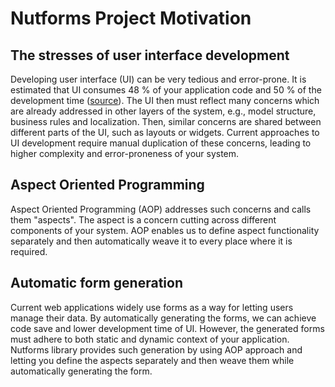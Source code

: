 # Nutforms Project Motivation

## The stresses of user interface development

Developing user interface (UI) can be very tedious and error-prone.
It is estimated that UI consumes 48 % of your
application code and 50 % of the development time ([source](https://www.researchgate.net/profile/Richard_Kennard/publication/220376640_Towards_a_general_purpose_architecture_for_UI_generation/links/0fcfd4fcc4cac48bce000000.pdf)).
The UI then must reflect many concerns which are already
addressed in other layers of the system, e.g., model structure,
business rules and localization. Then, similar concerns
are shared between different parts of the UI, such as layouts
or widgets. Current approaches to UI development require
manual duplication of these concerns, leading to higher
complexity and error-proneness of your system.

## Aspect Oriented Programming

Aspect Oriented Programming (AOP) addresses such
concerns and calls them "aspects". The aspect is a
concern cutting across different components of your
system. AOP enables us to define aspect functionality
separately and then automatically weave it to every
place where it is required.

## Automatic form generation

Current web applications widely use forms as a
way for letting users manage their data. By
automatically generating the forms, we can achieve
code save and lower development time of UI.
However, the generated forms must adhere
to both static and dynamic context of your application.
Nutforms library provides such generation by
using AOP approach and letting you define
the aspects separately and then weave them
while automatically generating the form.
